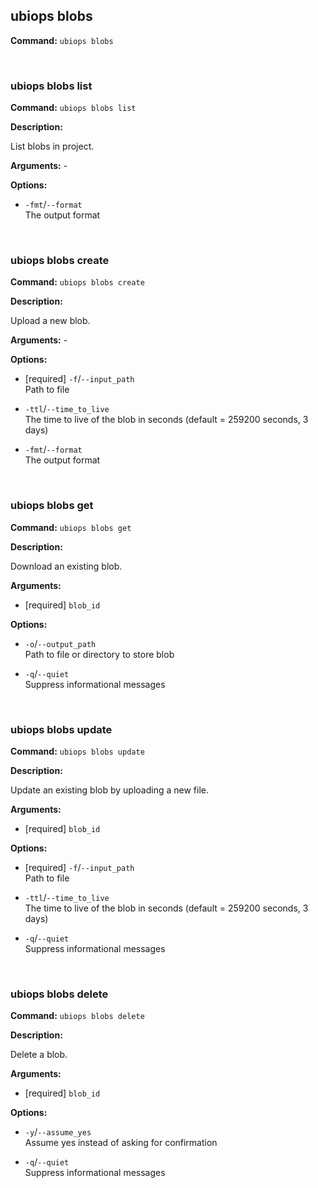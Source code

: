 ## ubiops blobs

**Command:** `ubiops blobs`


<br/>

### ubiops blobs list

**Command:** `ubiops blobs list`

**Description:**

List blobs in project.

**Arguments:** - 

**Options:**

- `-fmt`/`--format`<br/>The output format


<br/>

### ubiops blobs create

**Command:** `ubiops blobs create`

**Description:**

Upload a new blob.

**Arguments:** - 

**Options:**

- [required] `-f`/`--input_path`<br/>Path to file

- `-ttl`/`--time_to_live`<br/>The time to live of the blob in seconds (default = 259200 seconds, 3 days)

- `-fmt`/`--format`<br/>The output format


<br/>

### ubiops blobs get

**Command:** `ubiops blobs get`

**Description:**

Download an existing blob.

**Arguments:**

- [required] `blob_id`



**Options:**

- `-o`/`--output_path`<br/>Path to file or directory to store blob

- `-q`/`--quiet`<br/>Suppress informational messages


<br/>

### ubiops blobs update

**Command:** `ubiops blobs update`

**Description:**

Update an existing blob by uploading a new file.

**Arguments:**

- [required] `blob_id`



**Options:**

- [required] `-f`/`--input_path`<br/>Path to file

- `-ttl`/`--time_to_live`<br/>The time to live of the blob in seconds (default = 259200 seconds, 3 days)

- `-q`/`--quiet`<br/>Suppress informational messages


<br/>

### ubiops blobs delete

**Command:** `ubiops blobs delete`

**Description:**

Delete a blob.

**Arguments:**

- [required] `blob_id`



**Options:**

- `-y`/`--assume_yes`<br/>Assume yes instead of asking for confirmation

- `-q`/`--quiet`<br/>Suppress informational messages


<br/>
